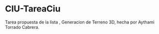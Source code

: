 # CIU-TareaCiu

Tarea propuesta de la lista , Generacion de Terreno 3D, hecha por Aythami Torrado Cabrera.
